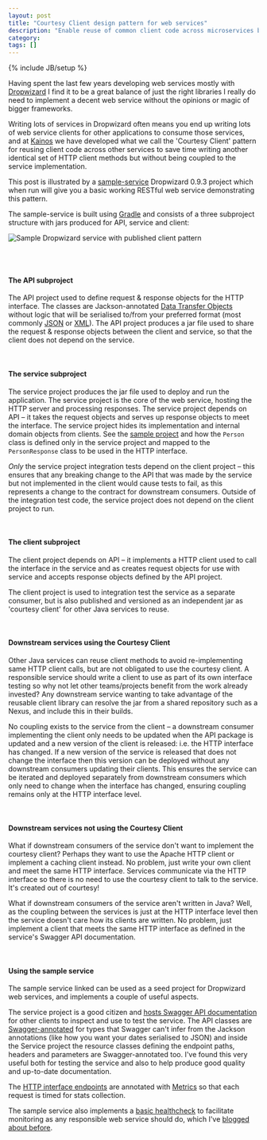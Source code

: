 ```yaml
---
layout: post
title: "Courtesy Client design pattern for web services"
description: "Enable reuse of common client code across microservices by publishing a courtesy client for your service for other applications to use. Includes sample application for Dropwizard services written in Java."
category: 
tags: []
---
```

{% include JB/setup %}

Having spent the last few years developing web services mostly with [Dropwizard](http://dropwizard.github.io) I find it to be a great balance of just the right libraries I really do need to implement a decent web service without the opinions or magic of bigger frameworks.

Writing lots of services in Dropwizard often means you end up writing lots of web service clients for other applications to consume those services, and at [Kainos](https://www.kainos.com/careers/vacancies/) we have developed what we call the 'Courtesy Client' pattern for reusing client code across other services to save time writing another identical set of HTTP client methods but without being coupled to the service implementation.

This post is illustrated by a [sample-service](https://github.com/KainosSoftwareLtd/sample-dropwizard-service/) Dropwizard 0.9.3 project which when run will give you a basic working RESTful web service demonstrating this pattern.

The sample-service is built using [Gradle](https://gradle.org/) and consists of a three subproject structure with jars produced for API, service and client:

![Sample Dropwizard service with published client pattern](../../../../assets/images/20160717_sample_service.png)

<br /><br />  

#### The API subproject

The API project used to define request & response objects for the HTTP interface. The classes are Jackson-annotated [Data Transfer Objects](http://martinfowler.com/eaaCatalog/dataTransferObject.html) without logic that will be serialised to/from your preferred format (most commonly [JSON](http://wiki.fasterxml.com/JacksonHome) or [XML](https://github.com/FasterXML/jackson-dataformat-xml)). The API project produces a jar file used to share the request & response objects between the client and service, so that the client does not depend on the service.

<br />


#### The service subproject

The service project produces the jar file used to deploy and run the application. The service project is the core of the web service, hosting the HTTP server and processing responses. The service project depends on API – it takes the request objects and serves up response objects to meet the interface. The service project hides its implementation and internal domain objects from clients. See the [sample project](https://github.com/KainosSoftwareLtd/sample-dropwizard-service/blob/master/sample-service/src/main/java/com/sample/) and how the `Person` class is defined only in the service project and mapped to the `PersonResponse` class to be used in the HTTP interface.

_Only_ the service project integration tests depend on the client project – this ensures that any breaking change to the API that was made by the service but not implemented in the client would cause tests to fail, as this represents a change to the contract for downstream consumers. Outside of the integration test code, the service project does not depend on the client project to run.

<br />


#### The client subproject

The client project depends on API – it implements a HTTP client used to call the interface in the service and as creates request objects for use with service and accepts response objects defined by the API project.

The client project is used to integration test the service as a separate consumer, but is also published and versioned as an independent jar as 'courtesy client' for other Java services to reuse.

<br />


#### Downstream services using the Courtesy Client

Other Java services can reuse client methods to avoid re-implementing same HTTP client calls, but are not obligated to use the courtesy client. A responsible service should write a client to use as part of its own interface testing so why not let other teams/projects benefit from the work already invested? Any downstream service wanting to take advantage of the reusable client library can resolve the jar from a shared repository such as a Nexus, and include this in their builds.

No coupling exists to the service from the client – a downstream consumer implementing the client only needs to be updated when the API package is updated and a new version of the client is released: i.e. the HTTP interface has changed. If a new version of the service is released that does not change the interface then this version can be deployed without any downstream consumers updating their clients. This ensures the service can be iterated and deployed separately from downstream consumers which only need to change when the interface has changed, ensuring coupling remains only at the HTTP interface level.

<br />


#### Downstream services not using the Courtesy Client

What if downstream consumers of the service don't want to implement the courtesy client? Perhaps they want to use the Apache HTTP client or implement a caching client instead. No problem, just write your own client and meet the same HTTP interface. Services communicate via the HTTP interface so there is no need to use the courtesy client to talk to the service. It's created out of courtesy!

What if downstream consumers of the service aren't written in Java? Well, as the coupling between the services is just at the HTTP interface level then the service doesn't care how its clients are written. No problem, just implement a client that meets the same HTTP interface as defined in the service's Swagger API documentation.

<br />


#### Using the sample service

The sample service linked can be used as a seed project for Dropwizard web services, and implements a couple of useful aspects.

The service project is a good citizen and [hosts Swagger API documentation](http://swagger.io/) for other clients to inspect and use to test the service. The API classes are [Swagger-annotated](https://github.com/swagger-api/swagger-core/wiki/Annotations-1.5.X) for types that Swagger can't infer from the Jackson annotations (like how you want your dates serialised to JSON) and inside the Service project the resource classes defining the endpoint paths, headers and parameters are Swagger-annotated too. I've found this very useful both for testing the service and also to help produce good quality and up-to-date documentation.

The [HTTP interface endpoints](https://github.com/KainosSoftwareLtd/sample-dropwizard-service/blob/master/sample-service/src/main/java/com/sample/resource/PersonResource.java) are annotated with [Metrics](http://metrics.dropwizard.io/3.1.0/getting-started/) so that each request is timed for stats collection.

The sample service also implements a [basic healthcheck](https://github.com/KainosSoftwareLtd/sample-dropwizard-service/blob/master/sample-service/src/main/java/com/sample/health/BasicHealthCheck.java) to facilitate monitoring as any responsible web service should do, which I've [blogged about before](http://willhamill.com/2014/12/04/application-health-checks-with-dropwizard).
